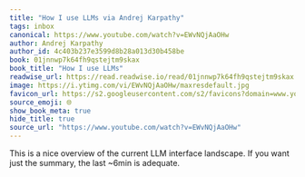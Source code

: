 ```yaml
---
title: "How I use LLMs via Andrej Karpathy"
tags: inbox
canonical: https://www.youtube.com/watch?v=EWvNQjAaOHw
author: Andrej Karpathy
author_id: 4c403b237e3599d8b28a013d30b458be
book: 01jnnwp7k64fh9qstejtm9skax
book_title: "How I use LLMs"
readwise_url: https://read.readwise.io/read/01jnnwp7k64fh9qstejtm9skax
image: https://i.ytimg.com/vi/EWvNQjAaOHw/maxresdefault.jpg
favicon_url: https://s2.googleusercontent.com/s2/favicons?domain=www.youtube.com
source_emoji: 🌐
show_book_meta: true
hide_title: true
source_url: "https://www.youtube.com/watch?v=EWvNQjAaOHw"
---
```


This is a nice overview of the current LLM interface landscape. If you want just the summary, the last ~6min is adequate.